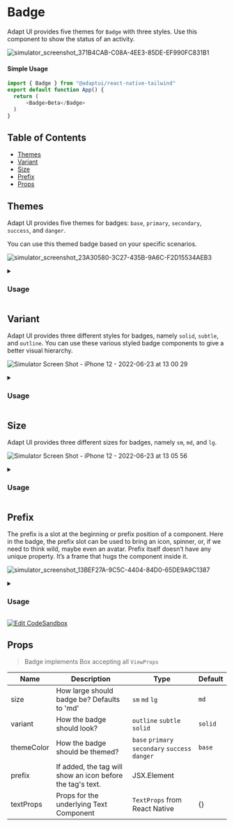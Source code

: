 # Badge

Adapt UI provides five themes for `Badge` with three styles. Use this component
to show the status of an activity.

![simulator_screenshot_371B4CAB-C08A-4EE3-85DE-EF990FC831B1](https://user-images.githubusercontent.com/35562287/175248712-b872b752-801b-403e-ad2f-9993800cac54.png)

#### Simple Usage

```js
import { Badge } from "@adaptui/react-native-tailwind"
export default function App() {
  return (
      <Badge>Beta</Badge>
  )
}
```

## Table of Contents

- [Themes](#themes)
- [Variant](#variant)
- [Size](#size)
- [Prefix](#prefix)
- [Props](#props)

## Themes

Adapt UI provides five themes for badges: `base`, `primary`, `secondary`,
`success`, and `danger`.

You can use this themed badge based on your specific scenarios.

![simulator_screenshot_23A30580-3C27-435B-9A6C-F2D15534AEB3](https://user-images.githubusercontent.com/35562287/175240643-43af3704-e476-410f-807c-21bd662528f6.png)

<details>

<summary>
  <h3>Usage</h3>
</summary>
  
```js
import { Badge, useTheme } from "@adaptui/react-native-tailwind"

export default function App() { const tailwind = useTheme(); return ( <>
<Badge>Completed</Badge> <Badge themeColor="primary">Processing</Badge>
<Badge themeColor="secondary">Waiting</Badge>
<Badge themeColor="success">Success</Badge>
<Badge themeColor="danger">Cancelled</Badge> </> ) }

```
</details>

## Variant

Adapt UI provides three different styles for badges, namely `solid`, `subtle`,
and `outline`. You can use these various styled badge components to give a
better visual hierarchy.


![Simulator Screen Shot - iPhone 12 - 2022-06-23 at 13 00 29](https://user-images.githubusercontent.com/35562287/175241854-7bb5ea10-b12a-4647-9cac-41b0d0a10bfb.png)

<details>
<summary>
  <h3>Usage</h3>
</summary>

```js

import { Badge, useTheme } from "@adaptui/react-native-tailwind"

export default function App() { const tailwind = useTheme(); return ( <>
<Badge>Solid</Badge> <Badge variant="subtle">Subtle</Badge>
<Badge variant="outline">Outline</Badge> </> ) }

```

</details>

## Size

Adapt UI provides three different sizes for badges, namely `sm`, `md`, and `lg`.

![Simulator Screen Shot - iPhone 12 - 2022-06-23 at 13 05 56](https://user-images.githubusercontent.com/35562287/175242915-c4df0bf3-c74a-4a2f-b3b2-f76a0b7e2827.png)

<details>
<summary>
  <h3>Usage</h3>
</summary>

```js

import { Badge, useTheme } from "@adaptui/react-native-tailwind"

export default function App() { const tailwind = useTheme(); return ( <>
<Badge size="sm">Small</Badge> <Badge>Medium</Badge>
<Badge size="lg">Large</Badge> </> ) }

```

</details>

## Prefix

The prefix is a slot at the beginning or prefix position of a component. Here in
the badge, the prefix slot can be used to bring an icon, spinner, or, if we need
to think wild, maybe even an avatar. Prefix itself doesn’t have any unique
property. It’s a frame that hugs the component inside it.

![simulator_screenshot_13BEF27A-9C5C-4404-84D0-65DE9A9C1387](https://user-images.githubusercontent.com/35562287/175243281-80b1a421-5856-4487-b028-b023e7ba1a67.png)


<details>
<summary>
  <h3>Usage</h3>
</summary>

```js

import { Badge, useTheme, Icon, Check } from "@adaptui/react-native-tailwind"

export default function App() { const tailwind = useTheme(); return ( <> <Badge
prefix={<Icon icon={<Check />} />} themeColor="success"> Completed </Badge> </>
) }

```

</details>

[![Edit CodeSandbox](https://img.shields.io/badge/Badge-Open%20On%20Expo-%230971f1?style=for-the-badge&logo=expo&labelColor=151515)](https://snack.expo.dev/@timelessco/badge-component--adaptui)

## Props

> Badge implements Box accepting all `ViewProps`

| Name       | Description                                                | Type                                            | Default |
| ---------- | ---------------------------------------------------------- | ----------------------------------------------- | ------- |
| size       | How large should badge be? Defaults to 'md'                | `sm` `md` `lg`                                  | `md`    |
| variant    | How the badge should look?                                 | `outline` `subtle` `solid`                      | `solid` |
| themeColor | How the badge should be themed?                            | `base` `primary` `secondary` `success` `danger` | `base`  |
| prefix     | If added, the tag will show an icon before the tag's text. | JSX.Element                                     |         |
| textProps  | Props for the underlying Text Component                    | `TextProps` from React Native                   | {}      |
```
